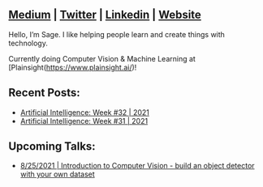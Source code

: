 ## [Medium](https://medium.com/@sagecodes) | [Twitter](https://twitter.com/sagecodes) | [Linkedin](https://www.linkedin.com/in/sageelliott/) | [Website](https://sageelliott.com/)

Hello, I’m Sage. I like helping people learn and create things with technology.

Currently doing Computer Vision & Machine Learning at [Plainsight(https://www.plainsight.ai/)!


## Recent Posts:
- [Artificial Intelligence: Week #32 | 2021](https://medium.com/plainsight/artificial-intelligence-week-32-2021-55aac401059a)
- [Artificial Intelligence: Week #31 | 2021](https://medium.com/plainsight/artificial-intelligence-week-31-2021-9559ab8166f0)

## Upcoming Talks:

- [8/25/2021 | Introduction to Computer Vision - build an object detector with your own dataset](https://www.eventbrite.com/e/intro-to-computer-vision-building-object-detection-models-and-datasets-tickets-165952106217?aff=SageSocial)
